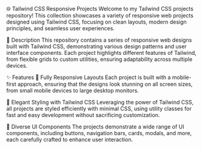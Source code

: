 🌐 Tailwind CSS Responsive Projects
Welcome to my Tailwind CSS projects repository! This collection showcases a variety of responsive web projects designed using Tailwind CSS, focusing on clean layouts, modern design principles, and seamless user experiences.

📜 Description
This repository contains a series of responsive web designs built with Tailwind CSS, demonstrating various design patterns and user interface components. Each project highlights different features of Tailwind, from flexible grids to custom utilities, ensuring adaptability across multiple devices.

✨ Features
📱 Fully Responsive Layouts
Each project is built with a mobile-first approach, ensuring that the designs look stunning on all screen sizes, from small mobile devices to large desktop monitors.

🎨 Elegant Styling with Tailwind CSS
Leveraging the power of Tailwind CSS, all projects are styled efficiently with minimal CSS, using utility classes for fast and easy development without sacrificing customization.

🧩 Diverse UI Components
The projects demonstrate a wide range of UI components, including buttons, navigation bars, cards, modals, and more, each carefully crafted to enhance user interaction.